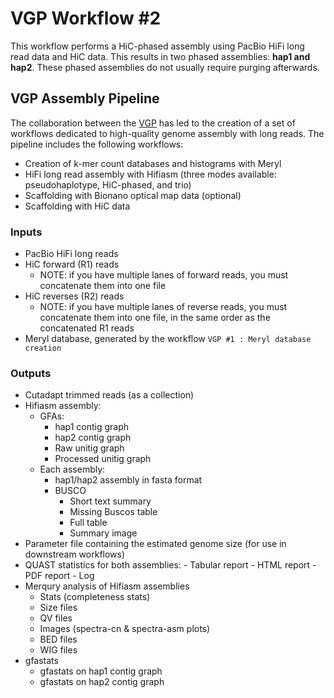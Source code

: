# VGP Workflow #2

This workflow performs a HiC-phased assembly using PacBio HiFi long read data and HiC data. This results in two phased assemblies: **hap1 and hap2**. These phased assemblies do not usually require purging afterwards.  

## VGP Assembly Pipeline

The collaboration between the [VGP](https://vertebrategenomesproject.org/) has led to the creation of a set of workflows dedicated to high-quality genome assembly with long reads. The pipeline includes the following workflows:
-   Creation of k-mer count databases and histograms with Meryl
-   HiFi long read assembly with Hifiasm (three modes available: pseudohaplotype, HiC-phased, and trio)
-   Scaffolding with Bionano optical map data (optional)
-   Scaffolding with HiC data


### Inputs

-   PacBio HiFi long reads
-   HiC forward (R1) reads
    -   NOTE: if you have multiple lanes of forward reads, you must concatenate them into one file    
-   HiC reverses (R2) reads
    -   NOTE: if you have multiple lanes of reverse reads, you must concatenate them into one file, in the same order as the concatenated R1 reads
-   Meryl database, generated by the workflow `VGP #1 : Meryl database creation`

### Outputs

-   Cutadapt trimmed reads (as a collection)
-   Hifiasm assembly:
    -   GFAs:
        -   hap1 contig graph
        -   hap2 contig graph
        -   Raw unitig graph
        -   Processed unitig graph
    -   Each assembly:
        -   hap1/hap2 assembly in fasta format
        -   BUSCO 
            -   Short text summary
            -   Missing Buscos table
            -   Full table
            -   Summary image
-   Parameter file containing the estimated genome size (for use in downstream workflows)
-   QUAST statistics for both assemblies:
        -   Tabular report
        -   HTML report
        -   PDF report
        -   Log
-   Merqury analysis of Hifiasm assemblies
    -   Stats (completeness stats)
    -   Size files
    -   QV files
    -   Images (spectra-cn & spectra-asm plots)
    -   BED files
    -   WIG files
-   gfastats
    -   gfastats on hap1 contig graph
    -   gfastats on hap2 contig graph
